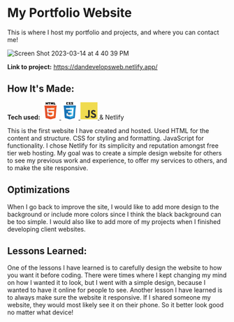 # My Portfolio Website

This is where I host my portfolio and projects, and where you can contact me!

<img width="1279" alt="Screen Shot 2023-03-14 at 4 40 39 PM" src="https://user-images.githubusercontent.com/77373777/225166015-18889ea3-5394-41dd-824c-56498284777b.png">

**Link to project:** https://dandevelopsweb.netlify.app/

## How It's Made:

**Tech used:** 
<a href="https://www.w3.org/html/" target="_blank" rel="noreferrer"> <img src="https://raw.githubusercontent.com/devicons/devicon/master/icons/html5/html5-original-wordmark.svg" alt="html5" width="40" height="40"/> </a> <a href="https://www.w3schools.com/css/" target="_blank" rel="noreferrer"> <img src="https://raw.githubusercontent.com/devicons/devicon/master/icons/css3/css3-original-wordmark.svg" alt="css3" width="40" height="40"/> </a> <a href="https://developer.mozilla.org/en-US/docs/Web/JavaScript" target="_blank" rel="noreferrer"> <img src="https://raw.githubusercontent.com/devicons/devicon/master/icons/javascript/javascript-original.svg" alt="javascript" width="40" height="40"/> </a> & Netlify

This is the first website I have created and hosted. Used HTML for the content and structure. CSS for styling and formatting. JavaScript for functionality. I chose Netlify for its simplicity and reputation amongst free tier web hosting. My goal was to create a simple design website for others to see my previous work and experience, to offer my services to others, and to make the site responsive.

## Optimizations

When I go back to improve the site, I would like to add more design to the background or include more colors since I think the black background can be too simple. I would also like to add more of my projects when I finished developing client websites.

## Lessons Learned:

One of the lessons I have learned is to carefully design the website to how you want it before coding. There were times where I kept changing my mind on how I wanted it to look, but I went with a simple design, because I wanted to have it online for people to see. Another lesson I have learned is to always make sure the website it responsive. If I shared someone my website, they would most likely see it on their phone. So it better look good no matter what device!

